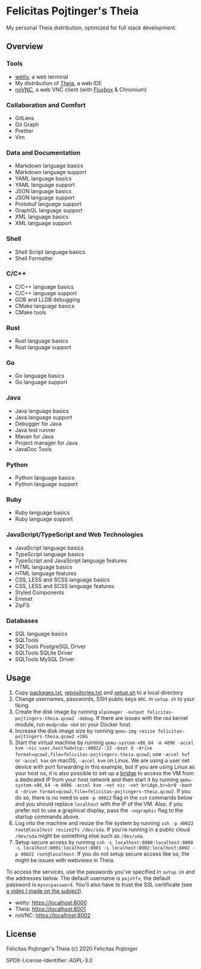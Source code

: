 # Felicitas Pojtinger's Theia

My personal Theia distribution, optimized for full stack development.

## Overview

### Tools

- [wetty](https://github.com/butlerx/wetty), a web terminal
- My distribution of [Theia](https://theia-ide.org/), a web IDE
- [noVNC](https://novnc.com/info.html), a web VNC client (with [Fluxbox](http://fluxbox.org/) & Chromium)

### Collaboration and Comfort

- GitLens
- Git Graph
- Prettier
- Vim

### Data and Documentation

- Markdown language basics
- Markdown language support
- YAML language basics
- YAML language support
- JSON language basics
- JSON language support
- Protobuf language support
- GraphQL language support
- XML language basics
- XML language support

### Shell

- Shell Script language basics
- Shell Formatter

### C/C++

- C/C++ language basics
- C/C++ language support
- GDB and LLDB debugging
- CMake language basics
- CMake tools

### Rust

- Rust language basics
- Rust language support

### Go

- Go language basics
- Go language support

### Java

- Java language basics
- Java language support
- Debugger for Java
- Java test runner
- Maven for Java
- Project manager for Java
- JavaDoc Tools

### Python

- Python language basics
- Python language support

### Ruby

- Ruby language basics
- Ruby language support

### JavaScript/TypeScript and Web Technologies

- JavaScript language basics
- TypeScript language basics
- TypeScript and JavaScript language features
- HTML language basics
- HTML language features
- CSS, LESS and SCSS language basics
- CSS, LESS and SCSS language features
- Styled Components
- Emmet
- ZipFS

### Databases

- SQL language basics
- SQLTools
- SQLTools PostgreSQL Driver
- SQLTools SQLite Driver
- SQLTools MySQL Driver

## Usage

1. Copy [packages.txt](https://github.com/pojntfx/felicitas-pojtingers-theia/blob/master/packages.txt), [repositories.txt](https://github.com/pojntfx/felicitas-pojtingers-theia/blob/master/repositories.txt) and [setup.sh](https://github.com/pojntfx/felicitas-pojtingers-theia/blob/master/setup.sh) to a local directory
2. Change usernames, passwords, SSH public keys etc. in `setup.sh` to your liking
3. Create the disk image by running `alpimager -output felicitas-pojtingers-theia.qcow2 -debug`. If there are issues with the `nbd` kernel module, run `modprobe nbd` on your Docker host.
4. Increase the disk image size by running `qemu-img resize felicitas-pojtingers-theia.qcow2 +20G`
5. Start the virtual machine by running `qemu-system-x86_64 -m 4096 -accel kvm -nic user,hostfwd=tcp::40022-:22 -boot d -drive format=qcow2,file=felicitas-pojtingers-theia.qcow2`; use `-accel hvf` or `-accel hax` on macOS, `-accel kvm` on Linux. We are using a user net device with port forwarding in this example, but if you are using Linux as your host os, it is also possible to set up a [bridge](https://wiki.alpinelinux.org/wiki/Bridge) to access the VM from a dedicated IP from your host network and then start it by running `qemu-system-x86_64 -m 4096 -accel kvm -net nic -net bridge,br=br0 -boot d -drive format=qcow2,file=felicitas-pojtingers-theia.qcow2`. If you do so, there is no need to use `-p 40022` flag in the `ssh` commands below and you should replace `localhost` with the IP of the VM. Also, if you prefer not to use a graphical display, pass the `-nographic` flag to the startup commands above.
6. Log into the machine and resize the file system by running `ssh -p 40022 root@localhost resize2fs /dev/sda`. If you're running in a public cloud `/dev/sda` might be something else such as `/dev/vda`.
7. Setup secure access by running `ssh -L localhost:8000:localhost:8000 -L localhost:8001:localhost:8001 -L localhost:8002:localhost:8002 -p 40022 root@localhost`. If you do not setup secure access like so, the might be issues with webviews in Theia.

To access the services, use the passwords you've specified in `setup.sh` and the addresses below. The default username is `pojntfx`, the default password is `mysvcpassword`. You'll also have to trust the SSL certificate (see [a video I made on the subject](https://www.youtube.com/watch?v=_PJc7RcMnw8)).

- wetty: [https://localhost:8000](https://localhost:8000)
- Theia: [https://localhost:8001](https://localhost:8001)
- noVNC: [https://localhost:8002](https://localhost:8002)

## License

Felicitas Pojtinger's Theia (c) 2020 Felicitas Pojtinger

SPDX-License-Identifier: AGPL-3.0
